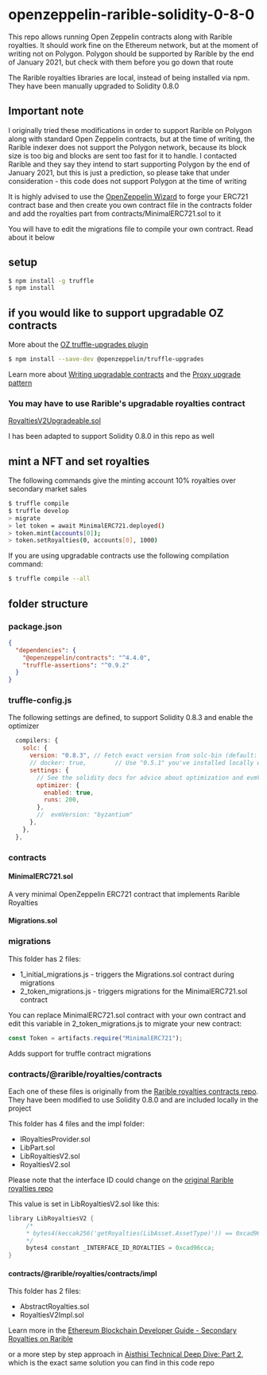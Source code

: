 # openzeppelin-rarible-solidity-0-8-0

This repo allows running Open Zeppelin contracts along with Rarible royalties. It should work fine on the Ethereum network, but at the moment of writing not on Polygon. Polygon should be supported by Rarible by the end of January 2021, but check with them before you go down that route

The Rarible royalties libraries are local, instead of being installed via npm. They have been manually upgraded to Solidity 0.8.0

## Important note

I originally tried these modifications in order to support Rarible on Polygon along with standard Open Zeppelin contracts, but at the time of writing, the Rarible indexer does not support the Polygon network, because its block size is too big and blocks are sent too fast for it to handle. I contacted Rarible and they say they intend to start supporting Polygon by the end of January 2021, but this is just a prediction, so please take that under consideration - this code does not support Polygon at the time of writing

It is highly advised to use the [OpenZeppelin Wizard](https://wizard.openzeppelin.com/#erc721) to forge your ERC721 contract base and then create you own contract file in the contracts folder and add the royalties part from contracts/MinimalERC721.sol to it

You will have to edit the migrations file to compile your own contract. Read about it below

## setup

```bash
$ npm install -g truffle
$ npm install
```

## if you would like to support upgradable OZ contracts

More about the [OZ truffle-upgrades plugin](https://docs.openzeppelin.com/upgrades-plugins/1.x/)

```bash
$ npm install --save-dev @openzeppelin/truffle-upgrades
```

Learn more about [Writing upgradable contracts](https://docs.openzeppelin.com/upgrades-plugins/1.x/writing-upgradeable) and the [Proxy upgrade pattern](https://docs.openzeppelin.com/upgrades-plugins/1.x/proxies)

### You may have to use Rarible's upgradable royalties contract

[RoyaltiesV2Upgradeable.sol](https://github.com/rarible/protocol-contracts/blob/master/royalties-upgradeable/contracts/RoyaltiesV2Upgradeable.sol)

I has been adapted to support Solidity 0.8.0 in this repo as well

## mint a NFT and set royalties

The following commands give the minting account 10% royalties over secondary market sales

```bash
$ truffle compile
$ truffle develop
> migrate
> let token = await MinimalERC721.deployed()
> token.mint(accounts[0]);
> token.setRoyalties(0, accounts[0], 1000)
```

If you are using upgradable contracts use the following compilation command:

```bash
$ truffle compile --all
```

## folder structure

### package.json

```json
{
  "dependencies": {
    "@openzeppelin/contracts": "^4.4.0",
    "truffle-assertions": "^0.9.2"
  }
}
```

### truffle-config.js

The following settings are defined, to support Solidity 0.8.3 and enable the optimizer

```javascript
  compilers: {
    solc: {
      version: "0.8.3", // Fetch exact version from solc-bin (default: truffle's version)
      // docker: true,        // Use "0.5.1" you've installed locally with docker (default: false)
      settings: {
        // See the solidity docs for advice about optimization and evmVersion
        optimizer: {
          enabled: true,
          runs: 200,
        },
        //  evmVersion: "byzantium"
      },
    },
  },
```

### contracts

#### MinimalERC721.sol

A very minimal OpenZeppelin ERC721 contract that implements Rarible Royalties

#### Migrations.sol

### migrations

This folder has 2 files:

* 1_initial_migrations.js - triggers the Migrations.sol contract during migrations
* 2_token_migrations.js - triggers migrations for the MinimalERC721.sol contract

You can replace MinimalERC721.sol contract with your own contract and edit this variable in 2_token_migrations.js to migrate your new contract:

```javascript
const Token = artifacts.require("MinimalERC721");
```

Adds support for truffle contract migrations

### contracts/@rarible/royalties/contracts

Each one of these files is originally from the 
[Rarible royalties contracts repo](https://github.com/rarible/protocol-contracts/tree/master/royalties/contracts). They have been modified to use Solidity 0.8.0 and are included locally in the project

This folder has 4 files and the impl folder:

* IRoyaltiesProvider.sol
* LibPart.sol
* LibRoyaltiesV2.sol
* RoyaltiesV2.sol

Please note that the interface ID could change on the [original Rarible royalties repo](https://github.com/rarible/protocol-contracts/blob/master/royalties/contracts/LibRoyaltiesV2.sol)

This value is set in LibRoyaltiesV2.sol like this:

```go
library LibRoyaltiesV2 {
     /*
     * bytes4(keccak256('getRoyalties(LibAsset.AssetType)')) == 0xcad96cca
     */
     bytes4 constant _INTERFACE_ID_ROYALTIES = 0xcad96cca;
}
```

#### contracts/@rarible/royalties/contracts/impl

This folder has 2 files:

* AbstractRoyalties.sol
* RoyaltiesV2Impl.sol

Learn more in the [Ethereum Blockchain Developer Guide - Secondary Royalties on Rarible](https://ethereum-blockchain-developer.com/121-erc721-secondary-sales-royalties-erc2981/05-rarible-secondary-sales-revenue-custom-contract/
)

or a more step by step approach in [Aisthisi Technical Deep Dive: Part 2](https://medium.com/aisthisi/aisthisi-technical-deep-dive-part-2-5250b0d71ee), which is the exact same solution you can find in this code repo
